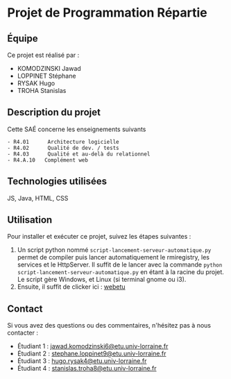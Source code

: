 # Projet de Programmation Répartie


## Équipe

Ce projet est réalisé par :

- KOMODZINSKI Jawad
- LOPPINET Stéphane
- RYSAK Hugo
- TROHA Stanislas

## Description du projet

Cette SAÉ concerne les enseignements suivants

    - R4.01      Architecture logicielle
    - R4.02      Qualité de dev. / tests
    - R4.03      Qualité et au-delà du relationnel
    - R4.A.10   Complément web

## Technologies utilisées
JS, Java, HTML, CSS


## Utilisation

Pour installer et exécuter ce projet, suivez les étapes suivantes :

1. Un script python nommé `script-lancement-serveur-automatique.py` permet de compiler puis lancer automatiquement le rmiregistry, les services et le HttpServer. Il suffit de le lancer avec la commande `python script-lancement-serveur-automatique.py` en étant à la racine du projet. Le script gère Windows, et Linux (si terminal gnome ou i3).
2. Ensuite, il suffit de clicker ici : [webetu](https://webetu.iutnc.univ-lorraine.fr/www/loppinet3u/Projet-Prog-Repartie/front/html/)

## Contact

Si vous avez des questions ou des commentaires, n'hésitez pas à nous contacter :

- Étudiant 1 : jawad.komodzinski6@etu.univ-lorraine.fr
- Étudiant 2 : stephane.loppinet9@etu.univ-lorraine.fr
- Étudiant 3 : hugo.rysak4@etu.univ-lorraine.fr
- Étudiant 4 : stanislas.troha8@etu.univ-lorraine.fr
